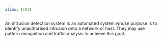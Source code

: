 ```yaml
---
alias: [IDS]
---
```

An intrusion detection system is an automated system whose purpose is to identify unauthorised intrusion onto a network or host. They may use pattern recognition and traffic analysis to achieve this goal. 

